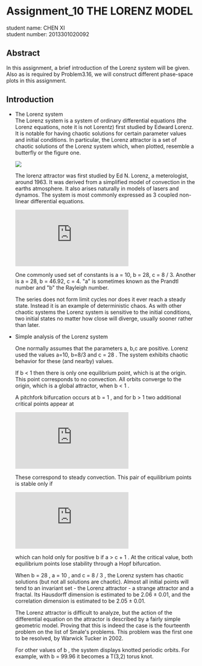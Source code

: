 # Assignment_10 THE LORENZ MODEL
student name: CHEN XI<br>
student number: 2013301020092

## Abstract 
In this assignment, a brief introduction of the Lorenz system will be given. Also as is required by Problem3.16, we will construct different phase-space plots in this assignment.

## Introduction
* The Lorenz system<br>
  The Lorenz system is a system of ordinary differential equations (the Lorenz equations, note it is not Lorentz) first studied by Edward Lorenz. It is notable for having chaotic solutions for certain parameter values and initial conditions. In particular, the Lorenz attractor is a set of chaotic solutions of the Lorenz system which, when plotted, resemble a butterfly or the figure one.

  ![](https://upload.wikimedia.org/wikipedia/commons/1/13/A_Trajectory_Through_Phase_Space_in_a_Lorenz_Attractor.gif)<br>
  
  The lorenz attractor was first studied by Ed N. Lorenz, a meterologist, around 1963. It was derived from a simplified model of convection in the earths atmosphere. It also arises naturally in models of lasers and dynamos. The system is most commonly expressed as 3 coupled non-linear differential equations.<br>
  
  ![](http://latex.codecogs.com/gif.latex?%5Cbegin%7Bmatrix%7D%20%5Cfrac%7Bdx%7D%7Bdt%7D%3Da%28y-x%29%5C%5C%5Cfrac%7Bdy%7D%7Bdt%7D%3D-xz&plus;bx-y%20%5C%5C%20%5Cfrac%7Bdz%7D%7Bdt%7D%3Dxy-cz%5Cend%7Bmatrix%7D)<br>
  
  One commonly used set of constants is a = 10, b = 28, c = 8 / 3. Another is a = 28, b = 46.92, c = 4. "a" is sometimes known as the Prandtl number and "b" the Rayleigh number.

  The series does not form limit cycles nor does it ever reach a steady state. Instead it is an example of deterministic chaos. As with other chaotic systems the Lorenz system is sensitive to the initial conditions, two initial states no matter how close will diverge, usually sooner rather than later. 
  
* Simple analysis of the Lorenz system<br>
  
  One normally assumes that the parameters a, b,c are positive. Lorenz used the values a=10, b=8/3 and c = 28 . The system exhibits chaotic behavior for these (and nearby) values.

  If b < 1  then there is only one equilibrium point, which is at the origin. This point corresponds to no convection. All orbits converge to the origin, which is a global attractor, when b < 1 .

  A pitchfork bifurcation occurs at b = 1 , and for b > 1  two additional critical points appear at

  ![](http://latex.codecogs.com/gif.latex?%28%5Cpm%20%5Bc%20%28b-1%29%5D%5E%7B1/2%7D%2C%5Cpm%20%5Bc%20%28b-1%29%5D%5E%7B1/2%7D%2Cb-1%29)<br>

  These correspond to steady convection. This pair of equilibrium points is stable only if

  ![](http://latex.codecogs.com/gif.latex?b%5Cleq%20a%20%5Cfrac%7Ba&plus;c&plus;3%7D%7Ba-c-1%7D) 

  which can hold only for positive b if a > c + 1 . At the critical value, both equilibrium points lose stability through a Hopf bifurcation.

  When b = 28  , a = 10  , and c = 8 / 3 , the Lorenz system has chaotic solutions (but not all solutions are chaotic). Almost all initial points will tend to an invariant set - the Lorenz attractor - a strange attractor and a fractal. Its Hausdorff dimension is estimated to be 2.06 ± 0.01, and the correlation dimension is estimated to be 2.05 ± 0.01.

  The Lorenz attractor is difficult to analyze, but the action of the differential equation on the attractor is described by a fairly simple geometric model. Proving that this is indeed the case is the fourteenth problem on the list of Smale's problems. This problem was the first one to be resolved, by Warwick Tucker in 2002.

  For other values of b , the system displays knotted periodic orbits. For example, with b = 99.96  it becomes a T(3,2) torus knot.

